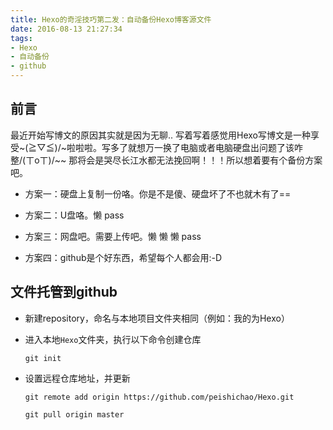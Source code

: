 ```yaml
---
title: Hexo的奇淫技巧第二发：自动备份Hexo博客源文件
date: 2016-08-13 21:27:34
tags:
- Hexo
- 自动备份
- github
---
```

## 前言 ##
最近开始写博文的原因其实就是因为无聊..
写着写着感觉用Hexo写博文是一种享受~\(≧▽≦)/~啦啦啦。写多了就想万一换了电脑或者电脑硬盘出问题了该咋整/(ㄒoㄒ)/~~
那将会是哭尽长江水都无法挽回啊！！！所以想着要有个备份方案吧。

- 方案一：硬盘上复制一份咯。你是不是傻、硬盘坏了不也就木有了==

- 方案二：U盘咯。懒 pass

- 方案三：网盘吧。需要上传吧。懒 懒 懒 pass

- 方案四：github是个好东西，希望每个人都会用:-D

## 文件托管到github ##

- 新建repository，命名与本地项目文件夹相同（例如：我的为Hexo）

- 进入本地`Hexo`文件夹，执行以下命令创建仓库

    `git init`

- 设置远程仓库地址，并更新

    `git remote add origin https://github.com/peishichao/Hexo.git`

    `git pull origin master`
